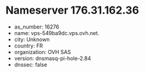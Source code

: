 # Nameserver 176.31.162.36

* as_number: 16276
* name: vps-549ba9dc.vps.ovh.net.
* city: Unknown
* country: FR
* organization: OVH SAS
* version: dnsmasq-pi-hole-2.84
* dnssec: false
